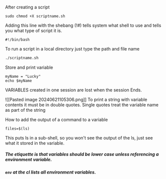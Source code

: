 
After creating a script
```
sudo chmod +X scriptname.sh
```

Adding this line with the shebang (!#) tells system what shell to use and tells you what type of script it is.
```
#!/bin/bash
```

To run a script in a local directory just type the path and file name
```sh
./scriptname.sh
```

Store and print variable
```
myName = "Lucky"
echo $myName
```

VARIABLES created in one session are lost when the session Ends.

![[Pasted image 20240621105306.png]]
To print a  string with variable contents it must be in double quotes.
Single quotes treat the variable name as part of the string

How to add the output of a command to a variable
```
files=$(ls)
```
This puts ls in a sub-shell, so you won't see the output of the ls, just see what it stored in the variable.

##### The etiquette is that variables should be lower case unless referencing a environment  variable.
##### `env` at the cl lists all environment variables.




